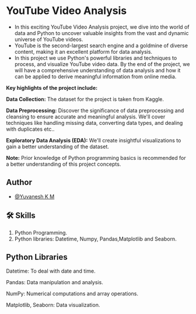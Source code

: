 
# **YouTube Video Analysis**
* In this exciting YouTube Video Analysis project, we dive into the world of data and Python to uncover valuable insights from the vast
and dynamic universe of YouTube videos.
* YouTube is the second-largest search engine and a goldmine of diverse content, making it an excellent platform for data analysis.
* In this project we use Python's powerful libraries and techniques to process, and visualize YouTube video data. By the end of the
project, we will have a comprehensive understanding of data analysis and how it can be applied to derive meaningful information
from online media.

**Key highlights of the project include:**

**Data Collection:** The dataset for the project is taken from Kaggle.

**Data Preprocessing:** Discover the significance of data preprocessing and cleansing to ensure accurate and meaningful analysis.
We'll cover techniques like handling missing data, converting data types, and dealing with duplicates etc..

**Exploratory Data Analysis (EDA):** We'll create insightful visualizations to gain a better understanding of the dataset.

**Note:** Prior knowledge of Python programming basics is recommended for a better understanding of this project concepts.


## Author

- [@Yuvanesh K M](https://github.com/yuvaneshkm)


## 🛠 Skills 

1. Python Programming.
2. Python libraries: Datetime, Numpy, Pandas,Matplotlib and Seaborn.




## Python Libraries
Datetime: To deal with date and time.

Pandas: Data manipulation and analysis.

NumPy: Numerical computations and array operations.

Matplotlib, Seaborn: Data visualization.
